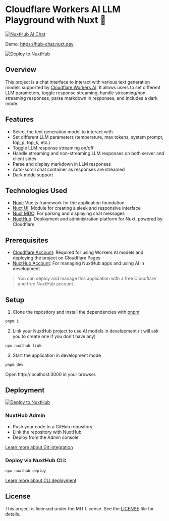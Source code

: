 # Cloudflare Workers AI LLM Playground with Nuxt 💬

[![NuxtHub AI Chat](https://github.com/user-attachments/assets/f393167e-7d21-4d7b-bacf-101103c1d093)](https://hub-chat.nuxt.dev)

Demo: https://hub-chat.nuxt.dev

[![Deploy to NuxtHub](https://hub.nuxt.com/button.svg)](https://hub.nuxt.com/new?repo=ra-jeev/hub-chat)

## Overview

This project is a chat interface to interact with various text generation models supported by [Cloudflare Workers AI](https://ai.cloudflare.com). It allows users to set different LLM parameters, toggle response streaming, handle streaming/non-streaming responses, parse markdown in responses, and includes a dark mode.

## Features

* Select the text generation model to interact with
* Set different LLM parameters (temperature, max tokens, system prompt, top_p, top_k, etc.)
* Toggle LLM response streaming on/off
* Handle streaming and non-streaming LLM responses on both server and client sides
* Parse and display markdown in LLM responses
* Auto-scroll chat container as responses are streamed
* Dark mode support

## Technologies Used

* [Nuxt](https://nuxt.com): Vue.js framework for the application foundation
* [Nuxt UI](https://ui.nuxt.com): Module for creating a sleek and responsive interface
* [Nuxt MDC](https://github.com/nuxt-modules/mdc): For parsing and displaying chat messages
* [NuxtHub](https://hub.nuxt.com): Deployment and administration platform for Nuxt, powered by Cloudflare

## Prerequisites

* [Cloudflare Account](https://cloudflare.com): Required for using Workers AI models and deploying the project on Cloudflare Pages
* [NuxtHub Account](https://hub.nuxt.com): For managing NuxtHub apps and using AI in development

> You can deploy and manage this application with a free Cloudflare and free NuxtHub account.

## Setup

1. Clone the repository and install the dependencies with [pnpm](https://pnpm.io/):

```bash
pnpm i
```

2. Link your NuxtHub project to use AI models in development (it will ask you to create one if you don't have any)

```bash
npx nuxthub link
```

3. Start the application in development mode

```bash
pnpm dev
```

Open http://localhost:3000 in your browser.

## Deployment

[![Deploy to NuxtHub](https://hub.nuxt.com/button.svg)](https://hub.nuxt.com/new?repo=ra-jeev/hub-chat)

### NuxtHub Admin

* Push your code to a GitHub repository.
* Link the repository with NuxtHub.
* Deploy from the Admin console.

[Learn more about Git integration](https://hub.nuxt.com/docs/getting-started/deploy#cloudflare-pages-ci)
  
### Deploy via NuxtHub CLI:

```bash
npx nuxthub deploy
```

[Learn more about CLI deployment](https://hub.nuxt.com/docs/getting-started/deploy#nuxthub-cli)

## License

This project is licensed under the MIT License. See the [LICENSE](./LICENSE) file for details.
